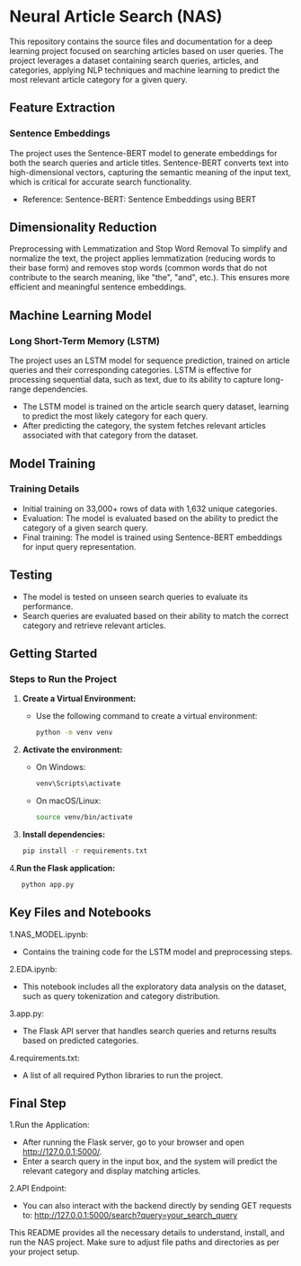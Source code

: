 # Neural Article Search (NAS)
This repository contains the source files and documentation for a deep learning project focused on searching articles based on user queries. The project leverages a dataset containing search queries, articles, and categories, applying NLP techniques and machine learning to predict the most relevant article category for a given query.
## Feature Extraction
### Sentence Embeddings
The project uses the Sentence-BERT model to generate embeddings for both the search queries and article titles. Sentence-BERT converts text into high-dimensional vectors, capturing the semantic meaning of the input text, which is critical for accurate search functionality.

* Reference:
  Sentence-BERT: Sentence Embeddings using BERT
## Dimensionality Reduction
Preprocessing with Lemmatization and Stop Word Removal
To simplify and normalize the text, the project applies lemmatization (reducing words to their base form) and removes stop words (common words that do not contribute to the search meaning, like "the", "and", etc.). This ensures more efficient and meaningful sentence embeddings.
## Machine Learning Model
### Long Short-Term Memory (LSTM)
The project uses an LSTM model for sequence prediction, trained on article queries and their corresponding categories. LSTM is effective for processing sequential data, such as text, due to its ability to capture long-range dependencies.

* The LSTM model is trained on the article search query dataset, learning to predict the most likely category for each query.
* After predicting the category, the system fetches relevant articles associated with that category from the dataset.
## Model Training
### Training Details
* Initial training on 33,000+ rows of data with 1,632 unique categories.
* Evaluation: The model is evaluated based on the ability to predict the category of a given search query.
* Final training: The model is trained using Sentence-BERT embeddings for input query representation.
## Testing
* The model is tested on unseen search queries to evaluate its performance.
* Search queries are evaluated based on their ability to match the correct category and retrieve relevant articles.
  
## Getting Started

### Steps to Run the Project

1. **Create a Virtual Environment:**
   * Use the following command to create a virtual environment:
     ```bash
     python -m venv venv
     ```

2. **Activate the environment:**
   * On Windows:
     ```bash
     venv\Scripts\activate
     ```
   * On macOS/Linux:
     ```bash
     source venv/bin/activate
     ```

3. **Install dependencies:**
   ```bash
   pip install -r requirements.txt
    ```

4.**Run the Flask application:** 
```bash
   python app.py
 ```

## Key Files and Notebooks
1.NAS_MODEL.ipynb:
* Contains the training code for the LSTM model and preprocessing steps.
  
2.EDA.ipynb:

* This notebook includes all the exploratory data analysis on the dataset, such as query tokenization and category distribution.
  
3.app.py:

* The Flask API server that handles search queries and returns results based on predicted categories.

4.requirements.txt:

* A list of all required Python libraries to run the project.
  
## Final Step
1.Run the Application:
* After running the Flask server, go to your browser and open http://127.0.0.1:5000/.
* Enter a search query in the input box, and the system will predict the relevant category and display matching articles.
  
2.API Endpoint:
* You can also interact with the backend directly by sending GET requests to:
   http://127.0.0.1:5000/search?query=your_search_query
  
This README provides all the necessary details to understand, install, and run the NAS project. Make sure to adjust file paths and directories as per your project setup.


